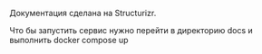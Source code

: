 Документация сделана на Structurizr.

Что бы запустить сервис нужно перейти в директорию docs и выполнить docker compose up